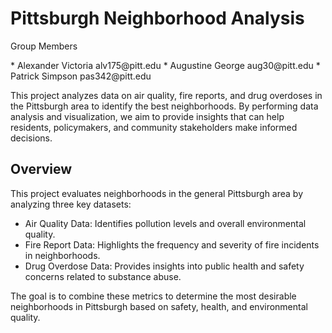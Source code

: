 <h1>Pittsburgh Neighborhood Analysis</h1>

<p>Group Members</p>
* Alexander Victoria alv175@pitt.edu
* Augustine George aug30@pitt.edu 
* Patrick Simpson pas342@pitt.edu


<p>This project analyzes data on air quality, fire reports, and drug overdoses in the Pittsburgh area to identify the best neighborhoods. By performing data analysis and visualization, we aim to provide insights that can help residents, policymakers, and community stakeholders make informed decisions.</p>

<h2>Overview</h2>

<p>This project evaluates neighborhoods in the general Pittsburgh area by analyzing three key datasets:</p>

* Air Quality Data: Identifies pollution levels and overall environmental quality.
*   Fire Report Data: Highlights the frequency and severity of fire incidents in neighborhoods.
*    Drug Overdose Data: Provides insights into public health and safety concerns related to substance abuse.

<p>The goal is to combine these metrics to determine the most desirable neighborhoods in Pittsburgh based on safety, health, and environmental quality.</p>

